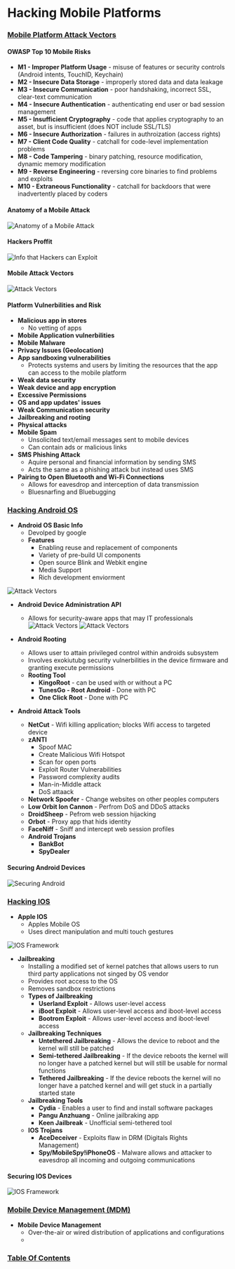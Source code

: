 # Hacking Mobile Platforms

### <u>Mobile Platform Attack Vectors</u>

#### **OWASP Top 10 Mobile Risks**
  - **M1 - Improper Platform Usage** - misuse of features or security controls (Android intents, TouchID, Keychain)
  - **M2 - Insecure Data Storage** - improperly stored data and data leakage
  - **M3 - Insecure Communication** - poor handshaking, incorrect SSL, clear-text communication
  - **M4 - Insecure Authentication** - authenticating end user or bad session management
  - **M5 - Insufficient Cryptography** - code that applies cryptography to an asset, but is insufficient (does NOT include SSL/TLS)
  - **M6 - Insecure Authorization** - failures in authroization (access rights)
  - **M7 - Client Code Quality** - catchall for code-level implementation problems
  - **M8 - Code Tampering** - binary patching, resource modification, dynamic memory modification
  - **M9 - Reverse Engineering** - reversing core binaries to find problems and exploits
  - **M10 - Extraneous Functionality** - catchall for backdoors that were inadvertently placed by coders

#### **Anatomy of a Mobile Attack**
![Anatomy of a Mobile Attack](/images/mobile_anatomy.png)

#### **Hackers Proffit**   
![Info that Hackers can Exploit](/images/mobile_hacker-profit.png)

#### **Mobile Attack Vectors**
![Attack Vectors](/images/mobile_attack-vectors.png)

#### **Platform Vulnerbilities and Risk**
- **Malicious app in stores** 
  - No vetting of apps
- **Mobile Application vulnerbilities**
- **Mobile Malware**
- **Privacy Issues (Geolocation)**
- **App sandboxing vulnerabilities** 
  - Protects systems and users by limiting the resources that the app can access to the mobile platform
- **Weak data security**
- **Weak device and app encryption**
- **Excessive Permissions**
- **OS and app updates' issues**
- **Weak Communication security**
- **Jailbreaking and rooting**
- **Physical attacks**
- **Mobile Spam**
  - Unsolicited text/email messages sent to mobile devices
  - Can contain ads or malicious links
- **SMS Phishing Attack**
  - Aquire personal and financial information by sending SMS
  - Acts the same as a phishing attack but instead uses SMS
- **Pairing to Open Bluetooth and Wi-Fi Connections**
  - Allows for eavesdrop and interception of data transmission
  - Bluesnarfing and Bluebugging

### <u>Hacking Android OS</u>

- **Android OS Basic Info**
  - Devolped by google
  - **Features**
    - Enabling reuse and replacement of components
    - Variety of pre-build UI components
    - Open source Blink and Webkit engine
    - Media Support
    - Rich development enviorment

![Attack Vectors](/images/mobile_androidos.png)

- **Android Device Administration API** 
  - Allows for security-aware apps that may IT professionals
![Attack Vectors](/images/mobile_androidap1.png)
![Attack Vectors](/images/mobile_androidap2.png)

- **Android Rooting**
  - Allows user to attain privileged control within androids subsystem
  - Involves exokiutubg security vulnerbilities in the device firmware and granting execute permissions
  - **Rooting Tool**
    - **KingoRoot** - can be used with or without a PC
    - **TunesGo - Root Android** - Done with PC
    - **One Click Root** - Done with PC

- **Android Attack Tools**
  - **NetCut** - Wifi killing application; blocks Wifi access to targeted device
  - **zANTI**
    - Spoof MAC
    - Create Malicious Wifi Hotspot
    - Scan for open ports
    - Exploit Router Vulnerabilities
    - Password complexity audits
    - Man-in-Middle attack
    - DoS attaack
  - **Network Spoofer** - Change websites on other peoples computers
  - **Low Orbit Ion Cannon** - Perfrom DoS and DDoS attacks
  - **DroidSheep** - Pefrom web session hijacking
  - **Orbot** - Proxy app that hids identity
  - **FaceNiff** - Sniff and intercept web session profiles
  - **Android Trojans**
    - **BankBot**
    - **SpyDealer**
#### Securing Android Devices
![Securing Android](/images/mobile_android-secure.png)

### <u>Hacking IOS</u>

- **Apple IOS**
  - Apples Mobile OS
  - Uses direct manipulation and multi touch gestures

![IOS Framework](/images/mobile_ios.png)

- **Jailbreaking**
  - Installing a modified set of kernel patches that allows users to run third party applications not singed by OS vendor
  - Provides root access to the OS
  - Removes sandbox restrictions
  - **Types of Jailbreaking**
    - **Userland Exploit** - Allows user-level access
    - **iBoot Exploit** - Allows user-level access and iboot-level access
    - **Bootrom Exploit** - Allows user-level access and iboot-level access
  - **Jailbreaking Techniques**
    - **Untethered Jailbreaking** - Allows the device to reboot and the kernel will still be patched
    - **Semi-tethered Jailbreaking** - If the device reboots the kernel will no longer have a patched kernel but will still be usable for normal functions
    - **Tethered Jailbreaking** - If the device reboots the kernel will no longer have a patched kernel and will get stuck in a partially started state
  - **Jailbreaking Tools**
    - **Cydia** - Enables a user to find and install software packages
    - **Pangu Anzhuang** - Online jailbraking app
    - **Keen Jailbreak** - Unofficial semi-tethered tool
  - **IOS Trojans**
    - **AceDeceiver** - Exploits flaw in DRM (Digitals Rights Management)
    - **Spy/MobileSpy!iPhoneOS** - Malware allows and attacker to eavesdrop all incoming and outgoing communications

#### Securing IOS Devices
![IOS Framework](/images/mobile_ios-secure.png)


### <u>Mobile Device Management (MDM)</u>

- **Mobile Device Management**
  - Over-the-air or wired distribution of applications and configurations
  - 

### [Table Of Contents](https://karsyboy.github.io/CEHv10_Ultimate_Study_Guide/)
